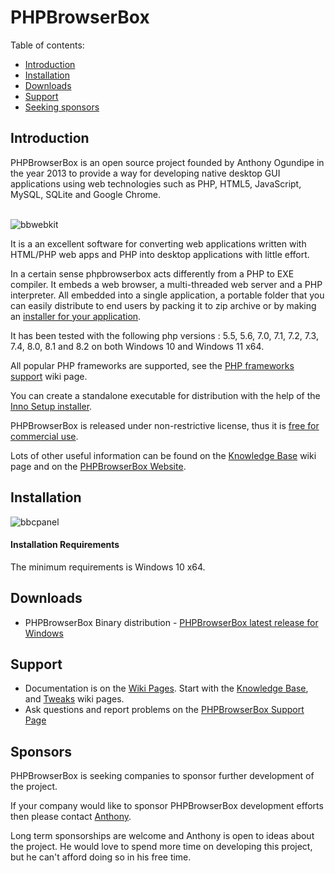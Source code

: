 # PHPBrowserBox

Table of contents:

- [Introduction](#introduction)
- [Installation](#installation)
- [Downloads](#downloads)
- [Support](#support)
- [Seeking sponsors](#sponsors)

## Introduction

PHPBrowserBox is an open source project founded by Anthony Ogundipe in the year 2013 to provide a way for developing native desktop GUI applications using web technologies such as PHP, HTML5, JavaScript, MySQL, SQLite and Google Chrome.

\
![bbwebkit](https://user-images.githubusercontent.com/948100/230798579-46094938-3ee3-4c5c-8673-98d343455043.png)


It is a an excellent software for converting web applications written with HTML/PHP web apps and PHP into desktop applications with little effort.

In a certain sense phpbrowserbox acts differently from a PHP to EXE compiler. It embeds a web browser, a multi-threaded web server and a PHP interpreter.
All embedded into a single application, a portable folder that you can easily distribute to end users by packing it to zip archive or by making an [installer for your application](../../wiki/Knowledge-Base#application-installer).

It has been tested with the following php versions :  5.5, 5.6, 7.0, 7.1, 7.2, 7.3, 7.4, 8.0, 8.1 and 8.2 on both Windows 10 and Windows 11 x64.

All popular PHP frameworks are supported, see the [PHP frameworks support](../../wiki/PHP-frameworks-support) wiki page.

You can create a standalone executable for distribution with the help of the [Inno Setup installer](../../wiki/Knowledge-Base#application-installer).

PHPBrowserBox is released under non-restrictive license, thus it is [free for commercial use](../../wiki/Knowledge-Base#can-i-use-php-desktop-in-a-commercial-closed-sourced-project).

Lots of other useful information can be found on the
[Knowledge Base](../../wiki/Knowledge-Base) wiki page and on the
[PHPBrowserBox Website](https://phpbrowserbox.com).

## Installation

![bbcpanel](https://user-images.githubusercontent.com/948100/230798630-a267ef9e-411a-47ff-a5ea-ef1e14363744.png)

#### Installation Requirements

The minimum requirements is Windows 10 x64.

## Downloads

- PHPBrowserBox Binary distribution - [PHPBrowserBox latest release for Windows](https://github.com/dhtml/phpbrowserbox/releases/latest)


## Support

- Documentation is on the [Wiki Pages](../../wiki). Start with the
  [Knowledge Base](../../wiki/Knowledge-Base), and [Tweaks](../../wiki/Tweaks)
  wiki pages.
- Ask questions and report problems on the
  [PHPBrowserBox Support Page](https://web.facebook.com/phpbrowserbox)

## Sponsors

PHPBrowserBox is seeking companies to sponsor further development of the project.

If your company would like to sponsor PHPBrowserBox development efforts
then please contact [Anthony](https://www.linkedin.com/in/anthonyogundipe/).

Long term sponsorships are welcome and Anthony is open to ideas about the project.
He would love to spend more time on developing this project, but he can't afford doing so in his free time.
